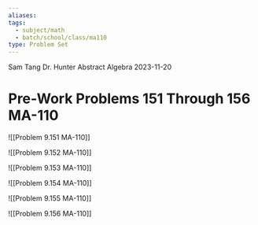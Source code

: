 ```yaml
---
aliases: 
tags:
  - subject/math
  - batch/school/class/ma110
type: Problem Set
---
```

Sam Tang
Dr. Hunter
Abstract Algebra
2023-11-20
# Pre-Work Problems 151 Through 156 MA-110

![[Problem 9.151 MA-110]]

![[Problem 9.152 MA-110]]


![[Problem 9.153 MA-110]]

![[Problem 9.154 MA-110]]

![[Problem 9.155 MA-110]]

![[Problem 9.156 MA-110]]
